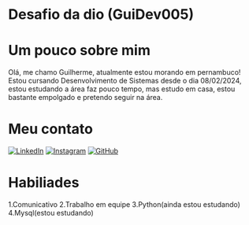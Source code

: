 # Desafio da dio (GuiDev005)

# Um pouco sobre mim
Olá, me chamo Guilherme, atualmente estou morando em pernambuco! Estou cursando Desenvolvimento de Sistemas desde o dia 08/02/2024, estou estudando a área faz pouco tempo, mas estudo em casa, estou bastante empolgado e pretendo seguir na área.

# Meu contato
[![LinkedIn](https://img.shields.io/badge/LinkedIn-000?style=for-the-badge&logo=linkedin&logoColor=0E76A8)](https://www.linkedin.com/in/guilherme-eduardo-1521912b3?utm_source=share&utm_campaign=share_via&utm_content=profile&utm_medium=android_app)
[![Instagram](https://img.shields.io/badge/-Instagram-%23E4405F?style=for-the-badge&logo=instagram&logoColor=white)](https://www.instagram.com/gui.araujov/)
[![GitHub](https://img.shields.io/badge/GitHub-100000?style=for-the-badge&logo=github&logoColor=white)](https://github.com/GuiDev005)

# Habiliades
1.Comunicativo
2.Trabalho em equipe
3.Python(ainda estou estudando)
4.Mysql(estou estudando)
